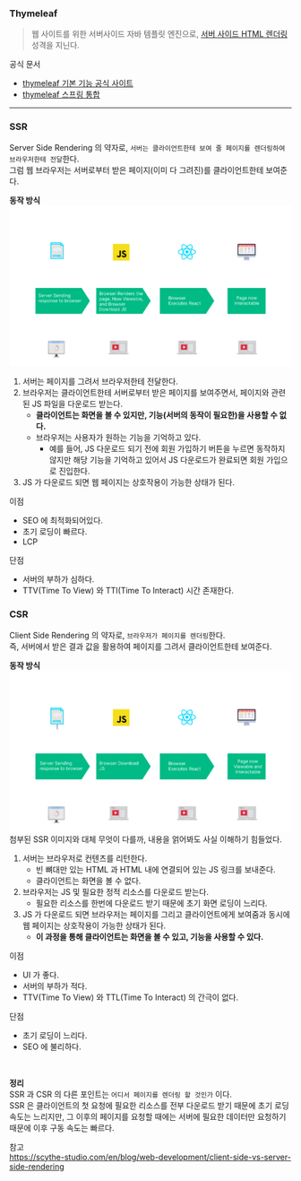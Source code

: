 ### Thymeleaf
> 웹 사이트를 위한 서버사이드 자바 템플릿 엔진으로, [서버 사이드 HTML 렌더링](#SSR) 성격을 지닌다.<br>



공식 문서
* [thymeleaf 기본 기능 공식 사이트](https://www.thymeleaf.org/doc/tutorials/3.0/usingthymeleaf.html)<br>
* [thymeleaf 스프링 통합](https://www.thymeleaf.org/doc/tutorials/3.0/thymeleafspring.html)

---

### SSR
Server Side Rendering 의 약자로, `서버는 클라이언트한테 보여 줄 페이지를 렌더링하여 브라우저한테 전달`한다.<br>
그럼 웹 브라우저는 서버로부터 받은 페이지(이미 다 그려진)를 클라이언트한테 보여준다.<br>

**동작 방식**
![img_4.png](img_4.png)
1. 서버는 페이지를 그려서 브라우저한테 전달한다.
2. 브라우저는 클라이언트한테 서버로부터 받은 페이지를 보여주면서, 페이지와 관련된 JS 파일을 다운로드 받는다.
    * **클라이언트는 화면을 볼 수 있지만, 기능(서버의 동작이 필요한)을 사용할 수 없다.**
    * 브라우저는 사용자가 원하는 기능을 기억하고 있다.
        * 예를 들어, JS 다운로드 되기 전에 회원 가입하기 버튼을 누르면 동작하지 않지만 해당 기능을 기억하고 있어서 JS 다운로드가 완료되면 회원 가입으로 진입한다.
3. JS 가 다운로드 되면 웹 페이지는 상호작용이 가능한 상태가 된다.

이점<br>
* SEO 에 최적화되어있다.
* 초기 로딩이 빠르다.
* LCP

단점<br>
* 서버의 부하가 심하다.
* TTV(Time To View) 와 TTI(Time To Interact) 시간 존재한다.

### CSR
Client Side Rendering 의 약자로, `브라우저가 페이지를 렌더링`한다.<br>
즉, 서버에서 받은 결과 값을 활용하여 페이지를 그려서 클라이언트한테 보여준다.<br>

**동작 방식**
![img_5.png](img_5.png)
첨부된 SSR 이미지와 대체 무엇이 다를까, 내용을 얽어봐도 사실 이해하기 힘들었다.<br>
1. 서버는 브라우저로 컨텐츠를 리턴한다.
   * 빈 뼈대만 있는 HTML 과 HTML 내에 연결되어 있는 JS 링크를 보내준다.
   * 클라이언트는 화면을 볼 수 없다.
2. 브라우저는 JS 및 필요한 정적 리소스를 다운로드 받는다.
   * 필요한 리소스를 한번에 다운로드 받기 때문에 초기 화면 로딩이 느리다.
3. JS 가 다운로드 되면 브라우저는 페이지를 그리고 클라이언트에게 보여줌과 동시에 웹 페이지는 상호작용이 가능한 상태가 된다.
   * **이 과정을 통해 클라이언트는 화면을 볼 수 있고, 기능을 사용할 수 있다.**


이점<br>
* UI 가 좋다.
* 서버의 부하가 적다.
* TTV(Time To View) 와 TTL(Time To Interact) 의 간극이 없다.

단점<br>
* 초기 로딩이 느리다.
* SEO 에 불리하다.

<br>

**정리**<br>
SSR 과 CSR 의 다른 포인트는 `어디서 페이지를 렌더링 할 것인가` 이다.<br>
SSR 은 클라이언트의 첫 요청에 필요한 리소스를 전부 다운로드 받기 때문에 초기 로딩 속도는 느리지만, 그 이후의 페이지를 요청할 때에는 서버에 필요한 데이터만 요청하기 때문에 이후 구동 속도는 빠르다.<br>


참고<br>
https://scythe-studio.com/en/blog/web-development/client-side-vs-server-side-rendering